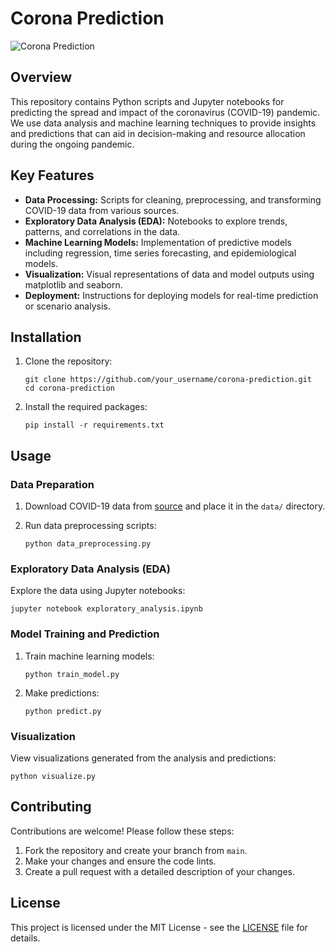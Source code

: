 # Corona Prediction

![Corona Prediction](corona_prediction.png)

## Overview

This repository contains Python scripts and Jupyter notebooks for predicting the spread and impact of the coronavirus (COVID-19) pandemic. We use data analysis and machine learning techniques to provide insights and predictions that can aid in decision-making and resource allocation during the ongoing pandemic.

## Key Features

- **Data Processing:** Scripts for cleaning, preprocessing, and transforming COVID-19 data from various sources.
- **Exploratory Data Analysis (EDA):** Notebooks to explore trends, patterns, and correlations in the data.
- **Machine Learning Models:** Implementation of predictive models including regression, time series forecasting, and epidemiological models.
- **Visualization:** Visual representations of data and model outputs using matplotlib and seaborn.
- **Deployment:** Instructions for deploying models for real-time prediction or scenario analysis.

## Installation

1. Clone the repository:
   ```
   git clone https://github.com/your_username/corona-prediction.git
   cd corona-prediction
   ```

2. Install the required packages:
   ```
   pip install -r requirements.txt
   ```

## Usage

### Data Preparation

1. Download COVID-19 data from [source](link_to_data_source) and place it in the `data/` directory.

2. Run data preprocessing scripts:
   ```
   python data_preprocessing.py
   ```

### Exploratory Data Analysis (EDA)

Explore the data using Jupyter notebooks:
   ```
   jupyter notebook exploratory_analysis.ipynb
   ```

### Model Training and Prediction

1. Train machine learning models:
   ```
   python train_model.py
   ```

2. Make predictions:
   ```
   python predict.py
   ```

### Visualization

View visualizations generated from the analysis and predictions:
   ```
   python visualize.py
   ```

## Contributing

Contributions are welcome! Please follow these steps:

1. Fork the repository and create your branch from `main`.
2. Make your changes and ensure the code lints.
3. Create a pull request with a detailed description of your changes.

## License

This project is licensed under the MIT License - see the [LICENSE](LICENSE) file for details.

